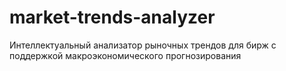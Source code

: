 # market-trends-analyzer
Интеллектуальный анализатор рыночных трендов для бирж с поддержкой макроэкономического прогнозирования
